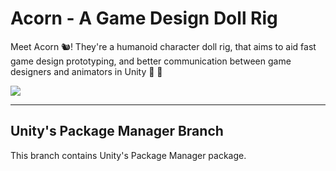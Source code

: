 # Acorn - A Game Design Doll Rig

Meet Acorn 🐿! They're a humanoid character doll rig, that aims to aid fast game design prototyping, and better communication between game designers and animators in Unity 💛 💜

![](/Images/00_meetAcorn.png)


---------

## Unity's Package Manager Branch

This branch contains Unity's Package Manager package.